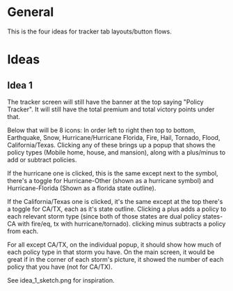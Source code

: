 # General

This is the four ideas for tracker tab layouts/button flows.

# Ideas

## Idea 1

The tracker screen will still have the banner at the top saying "Policy Tracker".  It will still have the total premium and total victory points under that.  

Below that will be 8 icons: In order left to right then top to bottom, Earthquake, Snow, Hurricane/Hurricane Florida, Fire, Hail, Tornado, Flood, California/Texas.  Clicking any of these brings up a popup that shows the policy types (Mobile home, house, and mansion), along with a plus/minus to add or subtract policies.

If the hurricane one is clicked, this is the same except next to the symbol, there's a toggle for Hurricane-Other (shown as a hurricane symbol) and Hurricane-Florida (Shown as a florida state outline).

If the California/Texas one is clicked, it's the same except at the top there's a toggle for CA/TX, each as it's state outline.  Clicking a plus adds a policy to each relevant storm type (since both of those states are dual policy states-CA with fire/eq, tx with hurricane/tornado).  clicking minus subtracts a policy from each.  

For all except CA/TX, on the individual popup, it should show how much of each policy type in that storm you have.  On the main screen, it would be great if in the corner of each storm's picture, it showed the number of each policy that you have (not for CA/TX).

See idea_1_sketch.png for inspiration.